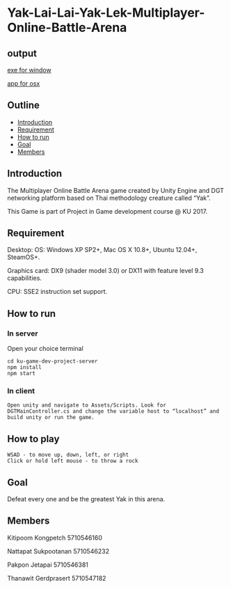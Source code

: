 # Yak-Lai-Lai-Yak-Lek-Multiplayer-Online-Battle-Arena

## output
[exe for window](https://drive.google.com/file/d/0B_uW2M6-EdQUeE9fVmdCcFQ0VjA/view?usp=sharing)

[app for osx](https://drive.google.com/open?id=0B5ABf87AkWwNdTZUTEZHanVxM3M)


## Outline
* [Introduction](#introduction)
* [Requirement](#requirement)
* [How to run](#how-to-run)
* [Goal](#goal)
* [Members](#members)

## Introduction

The Multiplayer Online Battle Arena game created by Unity Engine and DGT networking platform based on Thai methodology creature called “Yak”.

This Game is part of Project in Game development course @ KU 2017.


## Requirement 
Desktop:
OS: Windows XP SP2+, Mac OS X 10.8+, Ubuntu 12.04+, SteamOS+.

Graphics card: DX9 (shader model 3.0) or DX11 with feature level 9.3 capabilities.

CPU: SSE2 instruction set support.

## How to run

### In server 

Open your choice terminal

```
cd ku-game-dev-project-server
npm install
npm start
```
### In client 
	Open unity and navigate to Assets/Scripts. Look for DGTMainController.cs and change the variable host to “localhost” and build unity or run the game.

## How to play
    WSAD - to move up, down, left, or right
    Click or hold left mouse - to throw a rock

## Goal
Defeat every one and be the greatest Yak in this arena.

## Members 
Kitipoom    Kongpetch       5710546160

Nattapat    Sukpootanan     5710546232

Pakpon      Jetapai         5710546381

Thanawit    Gerdprasert     5710547182